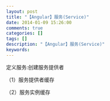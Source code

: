 ```yaml
---
layout: post
title: "【Angular】服务(Service)"
date: 2014-01-09 15:26:00 
comments: true
categories: []
tags: []
description: "【Angular】服务(Service)"
keywords: 
---
```



 
  
   定义服务:创建服务提供者
  
 
 
  
   （1）服务提供者缓存
  
 
 
  
   （2）服务实例缓存
  
 
 
  
  
 


